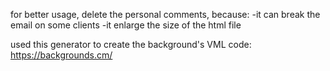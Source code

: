 for better usage, delete the personal comments, because:
-it can break the email on some clients
-it enlarge the size of the html file

used this generator to create the background's VML code:
 https://backgrounds.cm/

 
